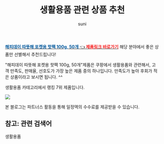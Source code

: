 ﻿---
layout: post
title:  "생활용품 관련 상품 추천" 
author: suni
categories: [ 선물 ]
tags: []
image: https://static.coupangcdn.com/image/retail/images/1804286371874721-c40e6b58-d981-4679-a3af-d62307a9446f.jpg 
description: "쿠팡에서 관련 상품으로 가장 고객 선호도가 높은 제품 중 하나입니다."
---
<a href="https://link.coupang.com/re/AFFSDP?lptag=AF5011742&pageKey=9556522&itemId=394154339&vendorItemId=5311391978&traceid=V0-113-0ecad088ad6221a1"><b><font color='#01579B'>해피데이 따뜻해 포켓용 핫팩 100g, 50개 </font></b>👈<b><font color='#f71919'> 제품링크 바로가기</font></b></a>
해당 분야에서 좋은 상품만 선별해서 추천드립니다!

"해피데이 따뜻해 포켓용 핫팩 100g, 50개"제품은 쿠팡에서 생활용품와 관련해서, 고객 만족도, 판매율, 선호도가 가장 높은 제품 중의 하나입니다.
만족도가 높아 후회가 적은 상품이라고 보시면 됩니다. ^^

생활용품 카테고리에서 랭킹  7위 제품입니다. 

<a href="https://link.coupang.com/re/AFFSDP?lptag=AF5011742&pageKey=9556522&itemId=394154339&vendorItemId=5311391978&traceid=V0-113-0ecad088ad6221a1"> <img src="https://static.coupangcdn.com/image/retail/images/1804286371874721-c40e6b58-d981-4679-a3af-d62307a9446f.jpg"></a>

본 블로그는 파트너스 활동을 통해 일정액의 수수료를 제공받을 수 있습니다.

## 참고: 관련 검색어    
생활용품